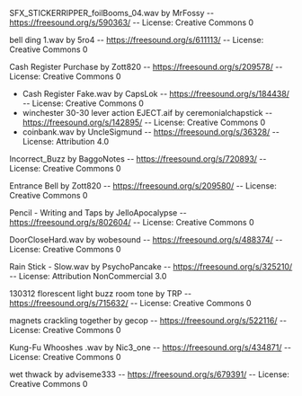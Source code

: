 SFX_STICKERRIPPER_foilBooms_04.wav by MrFossy -- https://freesound.org/s/590363/ -- License: Creative Commons 0

bell ding 1.wav by 5ro4 -- https://freesound.org/s/611113/ -- License: Creative Commons 0

Cash Register Purchase by Zott820 -- https://freesound.org/s/209578/ -- License: Creative Commons 0
- Cash Register Fake.wav by CapsLok -- https://freesound.org/s/184438/ -- License: Creative Commons 0
- winchester 30-30 lever action EJECT.aif by ceremonialchapstick -- https://freesound.org/s/142895/ -- License: Creative Commons 0
- coinbank.wav by UncleSigmund -- https://freesound.org/s/36328/ -- License: Attribution 4.0

Incorrect_Buzz by BaggoNotes -- https://freesound.org/s/720893/ -- License: Creative Commons 0

Entrance Bell by Zott820 -- https://freesound.org/s/209580/ -- License: Creative Commons 0

Pencil - Writing and Taps by JelloApocalypse -- https://freesound.org/s/802604/ -- License: Creative Commons 0

DoorCloseHard.wav by wobesound -- https://freesound.org/s/488374/ -- License: Creative Commons 0

Rain Stick - Slow.wav by PsychoPancake -- https://freesound.org/s/325210/ -- License: Attribution NonCommercial 3.0

130312 florescent light buzz room tone by TRP -- https://freesound.org/s/715632/ -- License: Creative Commons 0

magnets crackling together by gecop -- https://freesound.org/s/522116/ -- License: Creative Commons 0

Kung-Fu Whooshes .wav by Nic3_one -- https://freesound.org/s/434871/ -- License: Creative Commons 0

wet thwack by adviseme333 -- https://freesound.org/s/679391/ -- License: Creative Commons 0
